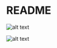 # README
![alt text](https://user-images.githubusercontent.com/72584659/107602629-6b7e7880-6be7-11eb-84ca-c2aeb98b731d.png)

![alt text](https://user-images.githubusercontent.com/72584659/107602772-ee073800-6be7-11eb-92e4-2f5254a75c74.png)

